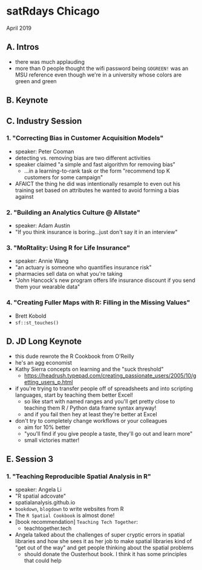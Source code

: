 # satRdays Chicago

April 2019

## A. Intros

- there was much applauding
- more than 0 people thought the wifi password being `GOGREEN!` was an MSU reference even though we're in a university whose colors are green and green

## B. Keynote

## C. Industry Session

### 1. "Correcting Bias in Customer Acquisition Models"

- speaker: Peter Cooman
- detecting vs. removing bias are two different activities
- speaker claimed "a simple and fast algorithm for removing bias"
    + ...in a learning-to-rank task or the form "recommend top K customers for some campaign"
- AFAICT the thing he did was intentionally resample to even out his training set based on attributes he wanted to avoid forming a bias against

### 2. "Building an Analytics Culture @ Allstate"

- speaker: Adam Austin
- "If you think insurance is boring...just don't say it in an interview"

### 3. "MoRtality: Using R for Life Insurance"

- speaker: Annie Wang
- "an actuary is someone who quantifies insurance risk"
- pharmacies sell data on what you're taking
- "John Hancock's new program offers life insurance discount if you send them your wearable data"

### 4. "Creating Fuller Maps with R: Filling in the Missing Values"

- Brett Kobold
- `sf::st_touches()`

## D. JD Long Keynote

- this dude rewrote the R Cookbook from O'Reilly
- he's an agg economist
- Kathy Sierra concepts on learning and the "suck threshold"
    + https://headrush.typepad.com/creating_passionate_users/2005/10/getting_users_p.html
- if you're trying to transfer people off of spreadsheets and into scripting languages, start by teaching them better Excel!
    + so like start with named ranges and you'll get pretty close to teaching them R / Python data frame syntax anyway!
    + and if you fail then hey at least they're better at Excel
- don't try to completely change workflows or your colleagues
    + aim for 10% better
    + "you'll find if you give people a taste, they'll go out and learn more"
    + small victories matter!

## E. Session 3

### 1. "Teaching Reproducible Spatial Analysis in R"

- speaker: Angela Li
- "R spatial adcovate"
- spatialanalysis.github.io
- `bookdown`, `blogdown` to write websites from R
- The `R Spatial Cookbook` is almost done!
- [book recommendation] `Teaching Tech Together`:
    + teachtogether.tech
- Angela talked about the challenges of super cryptic errors in spatial libraries and how she sees it as her job to make spatial libraries kind of "get out of the way" and get people thinking about the spatial problems
    + should donate the Ousterhout book. I think it has some principles that could help
